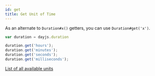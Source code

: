 ```yaml
---
id: get
title: Get Unit of Time
---
```


As an alternate to `Duration#x()` getters, you can use `Duration#get('x')`. 

```javascript
var duration = dayjs.duration

duration.get('hours');
duration.get('minutes');
duration.get('seconds');
duration.get('milliseconds');
```

[List of all available units](./creating#list-of-all-available-units)
